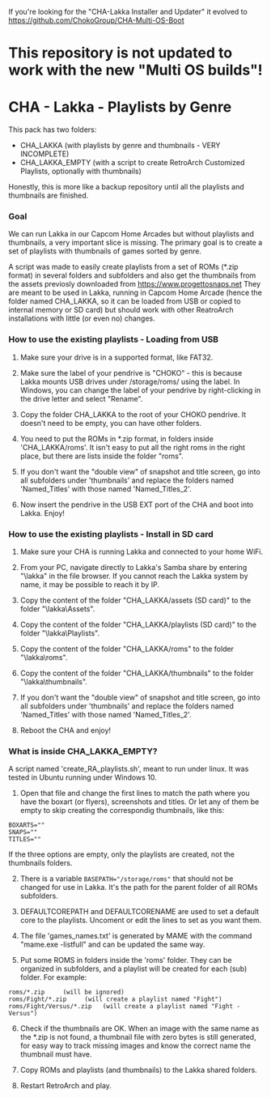 If you're looking for the "CHA-Lakka Installer and Updater" it evolved to https://github.com/ChokoGroup/CHA-Multi-OS-Boot

##
# This repository is not updated to work with the new "Multi OS builds"!
##
# CHA - Lakka - Playlists by Genre
This pack has two folders:
- CHA_LAKKA (with playlists by genre and thumbnails - VERY INCOMPLETE)
- CHA_LAKKA_EMPTY (with a script to create RetroArch Customized Playlists, optionally with thumbnails)

Honestly, this is more like a backup repository until all the playlists and thumbnails are finished.


### Goal
We can run Lakka in our Capcom Home Arcades but without playlists and thumbnails, a very important slice is missing.
The primary goal is to create a set of playlists with thumbnails of games sorted by genre.

A script was made to easily create playlists from a set of ROMs (*.zip format) in several folders and subfolders and also get the thumbnails from the assets previosly downloaded from https://www.progettosnaps.net
They are meant to be used in Lakka, running in Capcom Home Arcade (hence the folder named CHA_LAKKA, so it can be loaded from USB or copied to internal memory or SD card) but should work with other ReatroArch installations with little (or even no) changes.


### How to use the existing playlists - Loading from USB
1. Make sure your drive is in a supported format, like FAT32.

2. Make sure the label of your pendrive is "CHOKO" - this is because Lakka mounts USB drives under /storage/roms/ using the label. 
In Windows, you can change the label of your pendrive by right-clicking in the drive letter and select "Rename".

3. Copy the folder CHA_LAKKA to the root of your CHOKO pendrive. It doesn't need to be empty, you can have other folders.

4. You need to put the ROMs in *.zip format, in folders inside 'CHA_LAKKA/roms'. It isn't easy to put all the right roms in the right place, but there are lists inside the folder "roms".

5. If you don't want the "double view" of snapshot and title screen, go into all subfolders under 'thumbnails' and replace the folders named 'Named_Titles' with those named 'Named_Titles_2'.

6. Now insert the pendrive in the USB EXT port of the CHA and boot into Lakka. Enjoy!


### How to use the existing playlists - Install in SD card
1. Make sure your CHA is running Lakka and connected to your home WiFi.

2. From your PC, navigate directly to Lakka's Samba share by entering "\\lakka\" in the file browser. If you cannot reach the Lakka system by name, it may be possible to reach it by IP.

3. Copy the content of the folder "CHA_LAKKA/assets (SD card)" to the folder "\\lakka\Assets".

4. Copy the content of the folder "CHA_LAKKA/playlists (SD card)" to the folder "\\lakka\Playlists".

5. Copy the content of the folder "CHA_LAKKA/roms" to the folder "\\lakka\roms".

6. Copy the content of the folder "CHA_LAKKA/thumbnails" to the folder "\\lakka\thumbnails".

7. If you don't want the "double view" of snapshot and title screen, go into all subfolders under 'thumbnails' and replace the folders named 'Named_Titles' with those named 'Named_Titles_2'.

8. Reboot the CHA and enjoy!


### What is inside CHA_LAKKA_EMPTY?
A script named 'create_RA_playlists.sh', meant to run under linux. It was tested in Ubuntu running under Windows 10.

1. Open that file and change the first lines to match the path where you have the boxart (or flyers), screenshots and titles. Or let any of them be empty to skip creating the correspondig thumbnails, like this:
```
BOXARTS=""
SNAPS=""
TITLES=""
```
If the three options are empty, only the playlists are created, not the thumbnails folders.

2. There is a variable ```BASEPATH="/storage/roms"``` that should not be changed for use in Lakka. It's the path for the parent folder of all ROMs subfolders.

3. DEFAULTCOREPATH and DEFAULTCORENAME are used to set a default core to the playlists. Uncoment or edit the lines to set as you want them.

4. The file 'games_names.txt' is generated by MAME with the command "mame.exe -listfull" and can be updated the same way.

5. Put some ROMS in folders inside the 'roms' folder. They can be organized in subfolders, and a playlist will be created for each (sub) folder.
For example:
```
roms/*.zip     (will be ignored)
roms/Fight/*.zip     (will create a playlist named "Fight")
roms/Fight/Versus/*.zip   (will create a playlist named "Fight - Versus")
```

6. Check if the thumbnails are OK. When an image with the same name as the *.zip is not found, a thumbnail file with zero bytes is still generated, for easy way to track missing images and know the correct name the thumbnail must have.

7. Copy ROMs and playlists (and thumbnails) to the Lakka shared folders.

8. Restart RetroArch and play.
